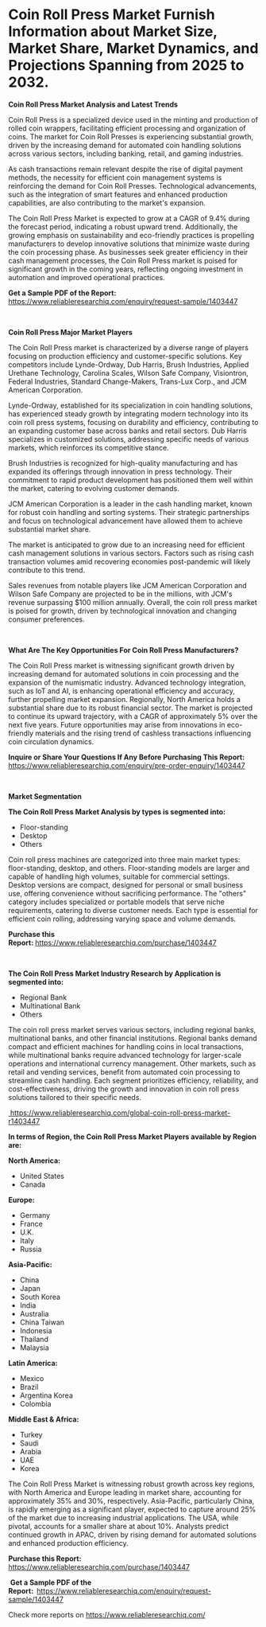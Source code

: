 <p><h1>Coin Roll Press Market Furnish Information about Market Size, Market Share, Market Dynamics, and Projections Spanning from 2025 to 2032.</h1></p><p><strong>Coin Roll Press Market Analysis and Latest Trends</strong></p>
<p><p>Coin Roll Press is a specialized device used in the minting and production of rolled coin wrappers, facilitating efficient processing and organization of coins. The market for Coin Roll Presses is experiencing substantial growth, driven by the increasing demand for automated coin handling solutions across various sectors, including banking, retail, and gaming industries. </p><p>As cash transactions remain relevant despite the rise of digital payment methods, the necessity for efficient coin management systems is reinforcing the demand for Coin Roll Presses. Technological advancements, such as the integration of smart features and enhanced production capabilities, are also contributing to the market's expansion. </p><p>The Coin Roll Press Market is expected to grow at a CAGR of 9.4% during the forecast period, indicating a robust upward trend. Additionally, the growing emphasis on sustainability and eco-friendly practices is propelling manufacturers to develop innovative solutions that minimize waste during the coin processing phase. As businesses seek greater efficiency in their cash management processes, the Coin Roll Press market is poised for significant growth in the coming years, reflecting ongoing investment in automation and improved operational practices.</p></p>
<p><strong>Get a Sample PDF of the Report:&nbsp;</strong> <a href="https://www.reliableresearchiq.com/enquiry/request-sample/1403447?utm_campaign=104&utm_medium=2&utm_source=Github&utm_content=ia&utm_term=13012025&utm_id=coin-roll-press">https://www.reliableresearchiq.com/enquiry/request-sample/1403447</a></p>
<p>&nbsp;</p>
<p><strong>Coin Roll Press Major Market Players</strong></p>
<p><p>The Coin Roll Press market is characterized by a diverse range of players focusing on production efficiency and customer-specific solutions. Key competitors include Lynde-Ordway, Dub Harris, Brush Industries, Applied Urethane Technology, Carolina Scales, Wilson Safe Company, Visiontron, Federal Industries, Standard Change-Makers, Trans-Lux Corp., and JCM American Corporation.</p><p>Lynde-Ordway, established for its specialization in coin handling solutions, has experienced steady growth by integrating modern technology into its coin roll press systems, focusing on durability and efficiency, contributing to an expanding customer base across banks and retail sectors. Dub Harris specializes in customized solutions, addressing specific needs of various markets, which reinforces its competitive stance.</p><p>Brush Industries is recognized for high-quality manufacturing and has expanded its offerings through innovation in press technology. Their commitment to rapid product development has positioned them well within the market, catering to evolving customer demands.</p><p>JCM American Corporation is a leader in the cash handling market, known for robust coin handling and sorting systems. Their strategic partnerships and focus on technological advancement have allowed them to achieve substantial market share.</p><p>The market is anticipated to grow due to an increasing need for efficient cash management solutions in various sectors. Factors such as rising cash transaction volumes amid recovering economies post-pandemic will likely contribute to this trend. </p><p>Sales revenues from notable players like JCM American Corporation and Wilson Safe Company are projected to be in the millions, with JCM's revenue surpassing $100 million annually. Overall, the coin roll press market is poised for growth, driven by technological innovation and changing consumer preferences.</p></p>
<p>&nbsp;</p>
<p><strong>What Are The Key Opportunities For Coin Roll Press Manufacturers?</strong></p>
<p><p>The Coin Roll Press market is witnessing significant growth driven by increasing demand for automated solutions in coin processing and the expansion of the numismatic industry. Advanced technology integration, such as IoT and AI, is enhancing operational efficiency and accuracy, further propelling market expansion. Regionally, North America holds a substantial share due to its robust financial sector. The market is projected to continue its upward trajectory, with a CAGR of approximately 5% over the next five years. Future opportunities may arise from innovations in eco-friendly materials and the rising trend of cashless transactions influencing coin circulation dynamics.</p></p>
<p><strong>Inquire or Share Your Questions If Any Before Purchasing This Report:</strong> <a href="https://www.reliableresearchiq.com/enquiry/pre-order-enquiry/1403447?utm_campaign=104&utm_medium=2&utm_source=Github&utm_content=ia&utm_term=13012025&utm_id=coin-roll-press">https://www.reliableresearchiq.com/enquiry/pre-order-enquiry/1403447</a></p>
<p>&nbsp;</p>
<p><strong>Market Segmentation</strong></p>
<p><strong>The Coin Roll Press Market Analysis by types is segmented into:</strong></p>
<p><ul><li>Floor-standing</li><li>Desktop</li><li>Others</li></ul></p>
<p><p>Coin roll press machines are categorized into three main market types: floor-standing, desktop, and others. Floor-standing models are larger and capable of handling high volumes, suitable for commercial settings. Desktop versions are compact, designed for personal or small business use, offering convenience without sacrificing performance. The "others" category includes specialized or portable models that serve niche requirements, catering to diverse customer needs. Each type is essential for efficient coin rolling, addressing varying space and volume demands.</p></p>
<p><strong>Purchase this Report:&nbsp;</strong><a href="https://www.reliableresearchiq.com/purchase/1403447?utm_campaign=104&utm_medium=2&utm_source=Github&utm_content=ia&utm_term=13012025&utm_id=coin-roll-press">https://www.reliableresearchiq.com/purchase/1403447</a></p>
<p>&nbsp;</p>
<p><strong>The Coin Roll Press Market Industry Research by Application is segmented into:</strong></p>
<p><ul><li>Regional Bank</li><li>Multinational Bank</li><li>Others</li></ul></p>
<p><p>The coin roll press market serves various sectors, including regional banks, multinational banks, and other financial institutions. Regional banks demand compact and efficient machines for handling coins in local transactions, while multinational banks require advanced technology for larger-scale operations and international currency management. Other markets, such as retail and vending services, benefit from automated coin processing to streamline cash handling. Each segment prioritizes efficiency, reliability, and cost-effectiveness, driving the growth and innovation in coin roll press solutions tailored to their specific needs.</p></p>
<p><a href="https://www.reliableresearchiq.com/global-coin-roll-press-market-r1403447?utm_campaign=104&utm_medium=2&utm_source=Github&utm_content=ia&utm_term=13012025&utm_id=coin-roll-press">&nbsp;https://www.reliableresearchiq.com/global-coin-roll-press-market-r1403447</a></p>
<p><strong>In terms of Region, the Coin Roll Press Market Players available by Region are:</strong></p>
<p>
    <p> <strong> North America: </strong>
        <ul>
            <li>United States</li>
            <li>Canada</li>
        </ul>
        </p> 
    <p> <strong> Europe: </strong>
        <ul>
            <li>Germany</li>
            <li>France</li>
            <li>U.K.</li>
            <li>Italy</li>
            <li>Russia</li>
        </ul>
        </p> 
    <p> <strong> Asia-Pacific: </strong>
        <ul>
            <li>China</li>
            <li>Japan</li>
            <li>South Korea</li>
            <li>India</li>
            <li>Australia</li>
            <li>China Taiwan</li>
            <li>Indonesia</li>
            <li>Thailand</li>
            <li>Malaysia</li>
        </ul>
        </p> 
    <p> <strong> Latin America: </strong>
        <ul>
            <li>Mexico</li>
            <li>Brazil</li>
            <li>Argentina Korea</li>
            <li>Colombia</li>
        </ul>
        </p> 
    <p> <strong> Middle East & Africa: </strong>
        <ul>
            <li>Turkey</li>
            <li>Saudi</li>
            <li>Arabia</li>
            <li>UAE</li>
            <li>Korea</li>
        </ul>
    </p>
    </p>
<p><p>The Coin Roll Press Market is witnessing robust growth across key regions, with North America and Europe leading in market share, accounting for approximately 35% and 30%, respectively. Asia-Pacific, particularly China, is rapidly emerging as a significant player, expected to capture around 25% of the market due to increasing industrial applications. The USA, while pivotal, accounts for a smaller share at about 10%. Analysts predict continued growth in APAC, driven by rising demand for automated solutions and enhanced production efficiency.</p></p>
<p><strong>Purchase this Report: </strong><a href="https://www.reliableresearchiq.com/purchase/1403447?utm_campaign=104&utm_medium=2&utm_source=Github&utm_content=ia&utm_term=13012025&utm_id=coin-roll-press">https://www.reliableresearchiq.com/purchase/1403447</a></p>
<p>&nbsp;<strong>Get a Sample PDF of the Report:&nbsp;&nbsp;</strong><a href="https://www.reliableresearchiq.com/enquiry/request-sample/1403447?utm_campaign=104&utm_medium=2&utm_source=Github&utm_content=ia&utm_term=13012025&utm_id=coin-roll-press">https://www.reliableresearchiq.com/enquiry/request-sample/1403447</a></p>
<p><strong></strong></p>
<p>Check more reports on <a href="https://www.reliableresearchiq.com/?utm_campaign=104&utm_medium=2&utm_source=Github&utm_content=ia&utm_term=13012025&utm_id=coin-roll-press">https://www.reliableresearchiq.com/</a></p>